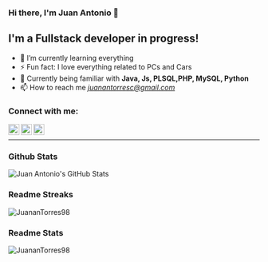 ### Hi there, I'm Juan Antonio 👋


## I'm a Fullstack developer in progress!

- 🌱 I’m currently learning everything 
- ⚡ Fun fact: I love everything related to PCs and Cars
- 💬 Currently being familiar with **Java, Js, PLSQL,PHP, MySQL, Python**
- 📫 How to reach me *juanantorresc@gmail.com*

### Connect with me:

[<img align="left" alt="Juan Antonio | Twitter" width="22px" src="https://cdn.jsdelivr.net/npm/simple-icons@v3/icons/twitter.svg" />][twitter]
[<img align="left" alt="Juan Antonio | LinkedIn" width="22px" src="https://cdn.jsdelivr.net/npm/simple-icons@v3/icons/linkedin.svg" />][linkedin]
[<img align="left" alt="Juan Antonio | Instagram" width="22px" src="https://cdn.jsdelivr.net/npm/simple-icons@v3/icons/instagram.svg" />][instagram]

<br />

---

### Github Stats

<img align="center" alt="Juan Antonio's GitHub Stats" src="https://github-readme-stats.vercel.app/api?username=JuananTorres98&theme=nightowl&show_icons=true&hide_border=true" />

### Readme Streaks

<img align="center" src="https://github-readme-streak-stats.herokuapp.com/?user=JuananTorres98&" alt="JuananTorres98" />

### Readme Stats

<img align="center" src="https://github-readme-stats.vercel.app/api/top-langs?username=JuananTorres98&show_icons=true&locale=en&layout=compact" alt="JuananTorres98" />


[twitter]: https://twitter.com/17juanantorres
[instagram]: https://instagram.com/17juanantorres
[linkedin]: https://www.linkedin.com/in/juan-antonio-torres-caballero-55a45a223/

